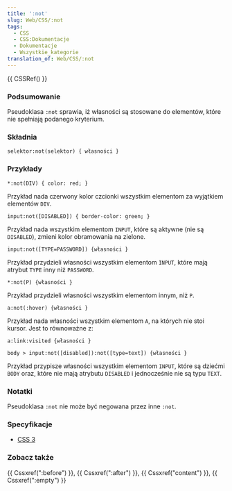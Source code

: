 ```yaml
---
title: ':not'
slug: Web/CSS/:not
tags:
  - CSS
  - CSS:Dokumentacje
  - Dokumentacje
  - Wszystkie_kategorie
translation_of: Web/CSS/:not
---
```

{{ CSSRef() }}

### Podsumowanie

Pseudoklasa `:not` sprawia, iż własności są stosowane do elementów, które nie spełniają podanego kryterium.

### Składnia

    selektor:not(selektor) { własności }

### Przykłady

    *:not(DIV) { color: red; }

Przykład nada czerwony kolor czcionki wszystkim elementom za wyjątkiem elementów `DIV`.

    input:not([DISABLED]) { border-color: green; }

Przykład nada wszystkim elementom `INPUT`, które są aktywne (nie są `DISABLED`), zmieni kolor obramowania na zielone.

    input:not([TYPE=PASSWORD]) {własności }

Przykład przydzieli własności wszystkim elementom `INPUT`, które mają atrybut `TYPE` inny niż `PASSWORD`.

    *:not(P) {własności }

Przykład przydzieli własności wszystkim elementom innym, niż `P`.

    a:not(:hover) {własności }

Przykład nada własności wszystkim elementom `A`, na których nie stoi kursor. Jest to równoważne z:

    a:link:visited {własności }

<!---->

    body > input:not([disabled]):not([type=text]) {własności }

Przykład przypisze własności wszystkim elementom `INPUT`, które są dziećmi `BODY` oraz, które nie mają atrybutu `DISABLED` i jednocześnie nie są typu `TEXT`.

### Notatki

Pseudoklasa `:not` nie może być negowana przez inne `:not`.

### Specyfikacje

- [CSS 3](http://www.w3.org/TR/css3-selectors/#negation)

### Zobacz także

{{ Cssxref(":before") }}, {{ Cssxref(":after") }}, {{ Cssxref("content") }}, {{ Cssxref(":empty") }}
